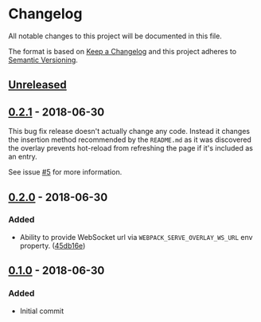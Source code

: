 # Changelog
All notable changes to this project will be documented in this file.

The format is based on [Keep a Changelog](http://keepachangelog.com/en/1.0.0/)
and this project adheres to [Semantic Versioning](http://semver.org/spec/v2.0.0.html).

## [Unreleased]

## [0.2.1] - 2018-06-30

This bug fix release doesn't actually change any code.
Instead it changes the insertion method recommended by the `README.md`
as it was discovered the overlay prevents hot-reload from refreshing the page
if it's included as an entry.

See issue [#5] for more information.  

## [0.2.0] - 2018-06-30

### Added
 - Ability to provide WebSocket url via `WEBPACK_SERVE_OVERLAY_WS_URL` env property. ([45db16e])

## [0.1.0] - 2018-06-30

### Added
 - Initial commit

[Unreleased]: https://github.com/g-rath/webpack-serve-overlay/compare/v0.2.1...HEAD

[0.2.1]: https://github.com/g-rath/webpack-serve-overlay/compare/v0.2.0...v0.2.1
[0.2.0]: https://github.com/g-rath/webpack-serve-overlay/compare/v0.1.0...v0.2.0
[0.1.0]: https://github.com/g-rath/webpack-serve-overlay/compare/v0.0.0...v0.1.0

[45db16e]: https://github.com/g-rath/webpack-serve-overlay/commit/45db16e

[#5]: https://github.com/g-rath/webpack-serve-overlay/issues/5
